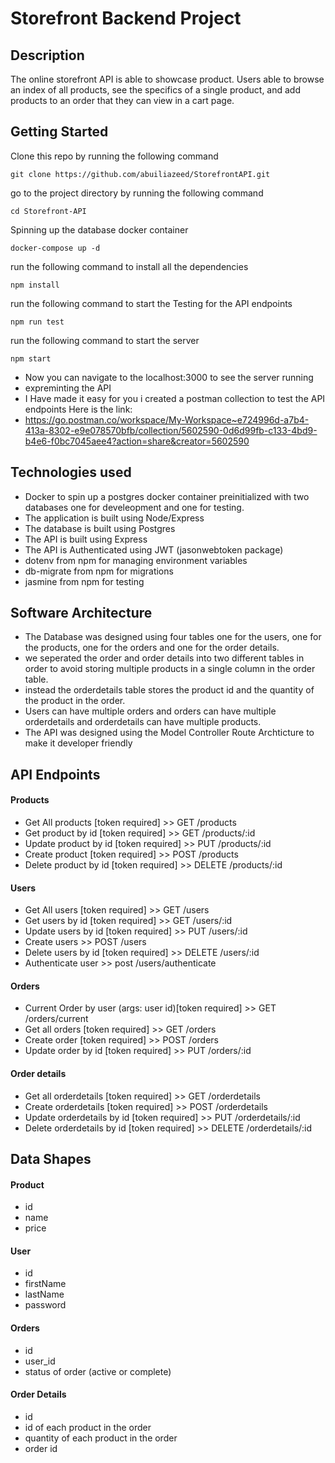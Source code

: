 # Storefront Backend Project

## Description
The online storefront API is able to showcase product. Users able to browse an index of all products, see the specifics of a single product, and add products to an order that they can view in a cart page.

## Getting Started
Clone this repo by running the following command
```
git clone https://github.com/abuiliazeed/StorefrontAPI.git
```
go to the project directory by running the following command
```
cd Storefront-API
```
Spinning up the database docker container 
```
docker-compose up -d
```
run the following command to install all the dependencies
```
npm install
```
run the following command to start the Testing for the API endpoints
```
npm run test
```
run the following command to start the server
```
npm start
```
- Now you can navigate to the localhost:3000 to see the server running
- expreminting the API
- I Have made it easy for you i created a postman collection to test the API endpoints
Here is the link:
- https://go.postman.co/workspace/My-Workspace~e724996d-a7b4-413a-8302-e9e078570bfb/collection/5602590-0d6d99fb-c133-4bd9-b4e6-f0bc7045aee4?action=share&creator=5602590

## Technologies used
- Docker to spin up a postgres docker container preinitialized with two databases one for develeopment and one for testing.
- The application is built using Node/Express
- The database is built using Postgres
- The API is built using Express
- The API is Authenticated using JWT (jasonwebtoken package)
- dotenv from npm for managing environment variables
- db-migrate from npm for migrations
- jasmine from npm for testing

## Software Architecture
- The Database was designed using four tables one for the users, one for the products, one for the orders and one for the order details.
- we seperated the order and order details into two different tables in order to avoid storing multiple products in a single column in the order table.
- instead the orderdetails table stores the product id and the quantity of the product in the order.
- Users can have multiple orders and orders can have multiple orderdetails and orderdetails can have multiple products.
- The API was designed using the Model Controller Route Archticture to make it developer friendly

## API Endpoints
#### Products
- Get All products [token required] >> GET /products
- Get product by id [token required] >> GET /products/:id
- Update product by id [token required] >> PUT /products/:id
- Create product [token required] >> POST /products
- Delete product by id [token required] >> DELETE /products/:id

#### Users
- Get All users [token required] >> GET /users
- Get users by id [token required] >> GET /users/:id
- Update users by id [token required] >> PUT /users/:id
- Create users >> POST /users
- Delete users by id [token required] >> DELETE /users/:id
- Authenticate user >> post /users/authenticate


#### Orders
- Current Order by user (args: user id)[token required] >> GET /orders/current
- Get all orders [token required] >> GET /orders
- Create order [token required] >> POST /orders
- Update order by id [token required] >> PUT /orders/:id

#### Order details
- Get all orderdetails [token required] >> GET /orderdetails
- Create orderdetails [token required] >> POST /orderdetails
- Update orderdetails by id [token required] >> PUT /orderdetails/:id
- Delete orderdetails by id [token required] >> DELETE /orderdetails/:id

## Data Shapes
#### Product
- id
- name
- price

#### User
- id
- firstName
- lastName
- password

#### Orders
- id
- user_id
- status of order (active or complete)

#### Order Details
- id
- id of each product in the order
- quantity of each product in the order
- order id


